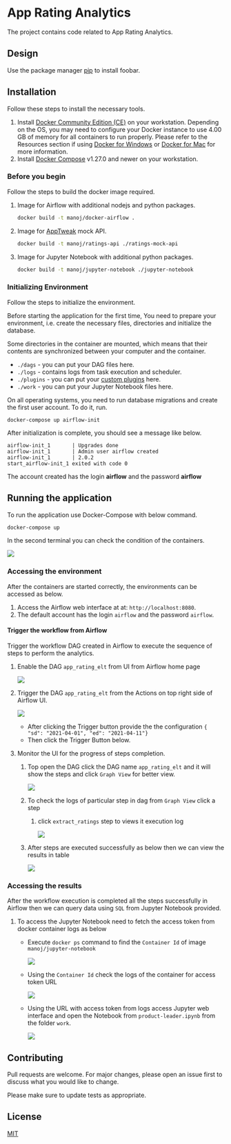 

# App Rating Analytics

The project contains code related to App Rating Analytics.

## Design

Use the package manager [pip](https://pip.pypa.io/en/stable/) to install foobar.

## Installation

Follow these steps to install the necessary tools.

1. Install [Docker Community Edition (CE)](https://docs.docker.com/engine/installation/) on your workstation. Depending on the OS, you may need to configure your Docker instance to use 4.00 GB of memory for all containers to run properly. Please refer to the Resources section if using [Docker for Windows](https://docs.docker.com/docker-for-windows/#resources) or [Docker for Mac](https://docs.docker.com/docker-for-mac/#resources) for more information.
2. Install [Docker Compose](https://docs.docker.com/compose/install/) v1.27.0 and newer on your workstation.

### Before you begin

Follow the steps to build the docker image required.

1. Image for Airflow with additional nodejs and python packages.
	```bash
	docker build -t manoj/docker-airflow .
	```
	
2. Image for [AppTweak](https://www.apptweak.io/documentation/ios/application_ratings) mock API.
	```bash
	docker build -t manoj/ratings-api ./ratings-mock-api
	```
	
3. Image for Jupyter Notebook with additional python packages.
	```bash
	docker build -t manoj/jupyter-notebook ./jupyter-notebook
	```

### Initializing Environment

Follow the steps to initialize the environment.

Before starting the application for the first time, You need to prepare your environment, i.e. create the necessary files, directories and initialize the database.

Some directories in the container are mounted, which means that their contents are synchronized between your computer and the container.

- `./dags` - you can put your DAG files here.
- `./logs` - contains logs from task execution and scheduler.
- `./plugins` - you can put your [custom plugins](https://airflow.apache.org/docs/apache-airflow/stable/plugins.html) here.
- `./work` - you can put your Jupyter Notebook files here.

On all operating systems, you need to run database migrations and create the first user account. To do it, run.

```
docker-compose up airflow-init
```

After initialization is complete, you should see a message like below.

```
airflow-init_1       | Upgrades done
airflow-init_1       | Admin user airflow created
airflow-init_1       | 2.0.2
start_airflow-init_1 exited with code 0
```

The account created has the login **airflow** and the password **airflow**

## Running the application


To run the application use Docker-Compose with below command.

```bash
docker-compose up
```

In the second terminal you can check the condition of the containers.

![](https://raw.githubusercontent.com/dmanojbabu/app-rating-analytics/main/img/containers-init.PNG)

### Accessing the environment

After the containers are started correctly, the environments can be accessed as below.

1. Access the Airflow web interface at at: `http://localhost:8080`. 
2. The default account has the login `airflow` and the password `airflow`. 

#### Trigger the workflow from Airflow

Trigger the workflow DAG created in Airflow to execute the sequence of  steps to perform the analytics.

1. Enable the DAG `app_rating_elt` from UI from Airflow home page

   ![](https://raw.githubusercontent.com/dmanojbabu/app-rating-analytics/main/img/dag-enable.PNG)

2. Trigger the DAG `app_rating_elt` from the Actions on top right side of Airflow UI.   

   ![](https://raw.githubusercontent.com/dmanojbabu/app-rating-analytics/main/img/dag-trigger.PNG)

   - After clicking the Trigger button provide the the configuration  `{ "sd": "2021-04-01", "ed": "2021-04-11"}` 
   - Then click the Trigger Button below.

3. Monitor the UI for the progress of steps completion.

   1. Top open the DAG  click the DAG name `app_rating_elt` and it will show the steps and click  `Graph View` for better view.

      ![](https://raw.githubusercontent.com/dmanojbabu/app-rating-analytics/main/img/dag-graph.PNG)

   2. To check the logs of particular step in dag from `Graph View` click a step

      1. click `extract_ratings` step to views it execution log

         ![](https://raw.githubusercontent.com/dmanojbabu/app-rating-analytics/main/img/dag-step-log.PNG)

   3. After steps are executed successfully as below then we can view the results in table

      ![](https://raw.githubusercontent.com/dmanojbabu/app-rating-analytics/main/img/dag-success.PNG)

### Accessing the results

After the workflow execution is completed all the steps successfully in Airflow then we can query data using `SQL` from Jupyter Notebook provided.

1. To access the Jupyter Notebook need to fetch the access token from docker container logs as below

   - Execute `docker ps` command to find the `Container Id` of image `manoj/jupyter-notebook` 

     ![](https://raw.githubusercontent.com/dmanojbabu/app-rating-analytics/main/img/jupyter-container-id.PNG)

   - Using the `Container Id` check the logs of the container for access token URL

     ![](https://raw.githubusercontent.com/dmanojbabu/app-rating-analytics/main/img/jupyter-token.PNG)

   - Using the URL with access token from logs access Jupyter web interface and open the Notebook from `product-leader.ipynb` from the folder `work`. 

     ![](https://raw.githubusercontent.com/dmanojbabu/app-rating-analytics/main/img/jupyter-results.PNG)

## Contributing
Pull requests are welcome. For major changes, please open an issue first to discuss what you would like to change.

Please make sure to update tests as appropriate.

## License
[MIT](https://choosealicense.com/licenses/mit/)